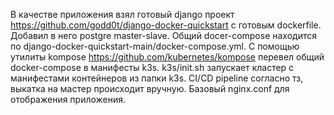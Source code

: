 В качестве приложения взял готовый django проект https://github.com/godd0t/django-docker-quickstart с готовым dockerfile.
Добавил в него postgre master-slave. Общий docer-compose находится по django-docker-quickstart-main/docker-compose.yml.
С помощью утилиты kompose https://github.com/kubernetes/kompose перевел общий docker-compose в манифесты k3s.
k3s/init.sh запускает кластер с манифестами контейнеров из папки k3s.
CI/CD pipeline согласно тз, выкатка на мастер происходит вручную.
Базовый nginx.conf для отображения приложения.